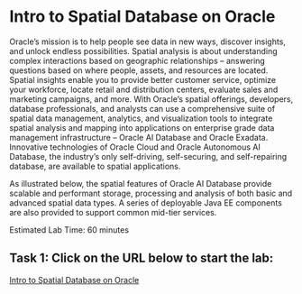 # Intro to Spatial Database on Oracle

Oracle’s mission is to help people see data in new ways, discover insights, and unlock endless possibilities. Spatial analysis is about understanding complex interactions based on geographic relationships – answering questions based on where people, assets, and resources are located. Spatial insights enable you to provide better customer service, optimize your workforce, locate retail and distribution centers, evaluate sales and marketing campaigns, and more. With Oracle’s spatial offerings, developers, database professionals, and analysts can use a comprehensive suite of spatial data management, analytics, and visualization tools to integrate spatial analysis and mapping into applications on enterprise grade data management infrastructure – Oracle AI Database and Oracle Exadata. Innovative technologies of Oracle Cloud and Oracle Autonomous AI Database, the industry’s only self-driving, self-securing, and self-repairing database, are available to spatial applications.

As illustrated below, the spatial features of Oracle AI Database provide scalable and performant storage, processing and analysis of both basic and advanced spatial data types. A series of deployable Java EE components are also provided to support common mid-tier services.

Estimated Lab Time: 60 minutes

## Task 1: Click on the URL below to start the lab:
[Intro to Spatial Database on Oracle](https://livelabs.oracle.com/pls/apex/r/dbpm/livelabs/view-workshop?wid=736)